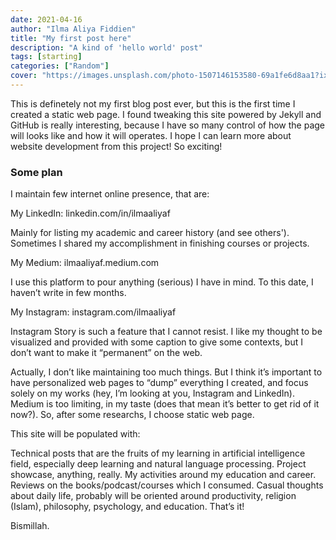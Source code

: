 ```yaml
---
date: 2021-04-16
author: "Ilma Aliya Fiddien"
title: "My first post here"
description: "A kind of 'hello world' post"
tags: [starting]
categories: ["Random"]
cover: "https://images.unsplash.com/photo-1507146153580-69a1fe6d8aa1?ixlib=rb-1.2.1&ixid=MnwxMjA3fDB8MHxwaG90by1wYWdlfHx8fGVufDB8fHx8&auto=format&fit=crop&w=1050&q=80"
---
```


This is definetely not my first blog post ever, but this is the first time I created a static web page. I found tweaking this site powered by Jekyll and GitHub is really interesting, because I have so many control of how the page will looks like and how it will operates. I hope I can learn more about website development from this project! So exciting!

### Some plan
I maintain few internet online presence, that are:

My LinkedIn: linkedin.com/in/ilmaaliyaf

Mainly for listing my academic and career history (and see others'). Sometimes I shared my accomplishment in finishing courses or projects.

My Medium: ilmaaliyaf.medium.com

I use this platform to pour anything (serious) I have in mind. To this date, I haven’t write in few months.

My Instagram: instagram.com/ilmaaliyaf

Instagram Story is such a feature that I cannot resist. I like my thought to be visualized and provided with some caption to give some contexts, but I don’t want to make it “permanent” on the web.

Actually, I don’t like maintaining too much things. But I think it’s important to have personalized web pages to “dump” everything I created, and focus solely on my works (hey, I’m looking at you, Instagram and LinkedIn). Medium is too limiting, in my taste (does that mean it’s better to get rid of it now?). So, after some researchs, I choose static web page.

This site will be populated with:

Technical posts that are the fruits of my learning in artificial intelligence field, especially deep learning and natural language processing.
Project showcase, anything, really.
My activities around my education and career.
Reviews on the books/podcast/courses which I consumed.
Casual thoughts about daily life, probably will be oriented around productivity, religion (Islam), philosophy, psychology, and education.
That’s it!

Bismillah.